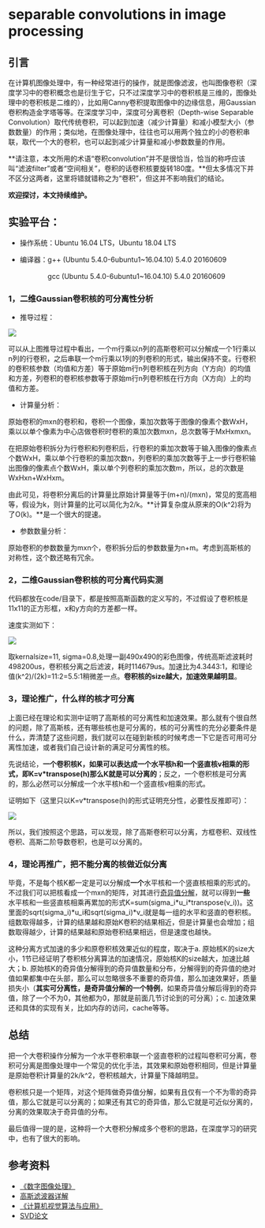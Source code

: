 #  separable convolutions in image processing
## 引言
在计算机图像处理中，有一种经常进行的操作，就是图像滤波，也叫图像卷积（深度学习中的卷积概念也是衍生于它，只不过深度学习中的卷积核是三维的，图像处理中的卷积核是二维的），比如用Canny卷积提取图像中的边缘信息，用Gaussian卷积构造金字塔等等。在深度学习中，深度可分离卷积（Depth-wise Separable Convolution）取代传统卷积，可以起到加速（减少计算量）和减小模型大小（参数数量）的作用；类似地，在图像处理中，往往也可以用两个独立的小的卷积串联，取代一个大的卷积，也可以起到减少计算量和减小参数数量的作用。

**请注意，本文所用的术语“卷积convolution”并不是很恰当，恰当的称呼应该叫“滤波filter”或者“空间相关”，卷积的话卷积核要旋转180度。**但太多情况下并不区分这两者，这里将错就错称之为“卷积”，但这并不影响我们的结论。

**欢迎探讨，本文持续维护。**

## 实验平台：

+ 操作系统：Ubuntu 16.04 LTS，Ubuntu 18.04 LTS
+ 编译器：g++ (Ubuntu 5.4.0-6ubuntu1~16.04.10) 5.4.0 20160609

  　　　　gcc (Ubuntu 5.4.0-6ubuntu1~16.04.10) 5.4.0 20160609

### 1，二维Gaussian卷积核的可分离性分析

+ 推导过程：

![](https://github.com/Captain1986/CaptainBlackboard/blob/master/D%230005-separable_convolutions_in_image_processing/images/1565291630.jpg)

可以从上图推导过程中看出，一个m行乘以n列的高斯卷积可以分解成一个1行乘以n列的行卷积，之后串联一个m行乘以1列的列卷积的形式，输出保持不变。行卷积的卷积核参数（均值和方差）等于原始m行n列卷积核在列方向（Y方向）的均值和方差，列卷积的卷积核参数等于原始m行n列卷积核在行方向（X方向）上的均值和方差。

+ 计算量分析：

原始卷积的mxn的卷积和，卷积一个图像，乘加次数等于图像的像素个数WxH，乘以以单个像素为中心店做卷积时卷积的乘加次数mxn，总次数等于MxHxmxn。

在把原始卷积拆分为行卷积和列卷积后，行卷积的乘加次数等于输入图像的像素点个数WxH，乘以单个行卷积的乘加次数n，列卷积的乘加次数等于上一步行卷积输出图像的像素点个数WxH，乘以单个列卷积的乘加次数m，所以，总的次数是WxHxn+WxHxm。

由此可见，将卷积分离后的计算量比原始计算量等于(m+n)/(mxn)，常见的宽高相等，假设为k，则计算量的比可以简化为2/k。**计算复杂度从原来的O(k^2)将为了O(k)。**是一个很大的提速。

+ 参数数量分析：

原始卷积的参数数量为mxn个，卷积拆分后的参数数量为n+m。考虑到高斯核的对称性，这个数还略有冗余。

### 2，二维Gaussian卷积核的可分离代码实测

代码都放在code/目录下，都是按照高斯函数的定义写的，不过假设了卷积核是11x11的正方形框，x和y方向的方差都一样。

速度实测如下：

![](https://github.com/Captain1986/CaptainBlackboard/blob/master/D%230005-separable_convolutions_in_image_processing/images/Selection_231.png)

取kernalsize=11, sigma=0.8,处理一副490x490的彩色图像，传统高斯滤波耗时498200us，卷积核分离之后滤波，耗时114679us。加速比为4.3443:1，和理论值(k^2)/(2k)=11:2=5.5:1稍微差一点。**卷积核的size越大，加速效果越明显**。

### 3，理论推广，什么样的核才可分离

上面已经在理论和实测中证明了高斯核的可分离性和加速效果。那么就有个很自然的问题，除了高斯核，还有哪些核也是可分离的，核的可分离性的充分必要条件是什么，弄清楚了这些问题，我们就可以在碰到新核的时候考虑一下它是否可用可分离性加速，或者我们自己设计新的满足可分离性的核。

先说结论，**一个卷积核K，如果可以表达成一个水平核h和一个竖直核v相乘的形式，即K=v*transpose(h)那么K就是可以分离的**；反之，一个卷积核是可分离的，那么必然可以分解成一个水平核h和一个竖直核v相乘的形式。

证明如下（这里只以K=v*transpose(h)的形式证明充分性，必要性反推即可）：

![](https://github.com/Captain1986/CaptainBlackboard/blob/master/D%230005-separable_convolutions_in_image_processing/images/1386915682.jpg)

所以，我们按照这个思路，可以发现，除了高斯卷积可以分离，方框卷积、双线性卷积、高斯二阶导数卷积，也是可以分离的。

### 4，理论再推广，把不能分离的核做近似分离

毕竟，不是每个核K都一定是可以分解成**一个**水平核和一个竖直核相乘的形式的。不过我们可以把核看成一个mxn的矩阵，对其进行[奇异值分解](https://en.wikipedia.org/wiki/Singular_value_decomposition)，就可以得到**一些**水平核和一些竖直核相乘再累加的形式K=sum(sigma_i\*u_i\*transpose(v_i))。这里面的sqrt(sigma_i)\*u_i和sqrt(sigma_i)\*v_i就是每一组的水平和竖直的卷积核。组数取得越多，计算的结果越和原始K卷积的结果相近，但是计算量也会增加；组数取得越少，计算的结果越和原始卷积结果相远，但是速度也越快。

这种分离方式加速的多少和原卷积核效果近似的程度，取决于a. 原始核K的size大小，1节已经证明了卷积核分离算法的加速情况，原始核K的size越大，加速比越大；b. 原始核K的奇异值分解得到的奇异值数量和分布，分解得到的奇异值的绝对值如果都集中在头部，那么可以忽略很多不重要的奇异值，那么加速效果好，质量损失小（**其实可分离性，是奇异值分解的一个特例**，如果奇异值分解后得到的奇异值，除了一个不为0，其他都为0，那就是前面几节讨论到的可分离）；c. 加速效果还和具体的实现有关，比如内存的访问，cache等等。

## 总结

把一个大卷积操作分解为一个水平卷积串联一个竖直卷积的过程叫卷积可分离，卷积可分离是图像处理中一个常见的优化手法，其效果和原始卷积相同，但是计算量是原始卷积计算量的2k/k^2，卷积核越大，计算量下降越明显。

卷积核只是一个矩阵，对这个矩阵做奇异值分解，如果有且仅有一个不为零的奇异值，那么它就是可以分离的；如果还有其它的奇异值，那么它就是可近似分离的，分离的效果取决于奇异值的分布。

最后值得一提的是，这种将一个大卷积分解成多个卷积的思路，在深度学习的研究中，也有了很大的影响。

## 参考资料
+ [《数字图像处理》](https://book.douban.com/subject/6434627/)
+ [高斯滤波器详解](https://www.cnblogs.com/wangguchangqing/p/6407717.html)
+ [《计算机视觉算法与应用》](https://book.douban.com/subject/10465997/)
+ [SVD论文](http://www-users.math.umn.edu/~lerman/math5467/svd.pdf)
